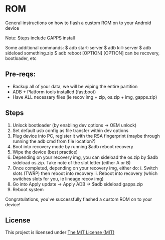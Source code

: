 # ROM

General instructions on how to flash a custom ROM on to your Android device

Note: Steps include GAPPS install

Some additional commands:
$ adb start-server
$ adb kill-server
$ adb sideload something.zip
$ adb reboot [OPTION]
[OPTION] can be recovery, bootloader, etc


## Pre-reqs:

- Backup all of your data, we will be wiping the entire partition
- ADB + Platform tools installed (fastboot)
- Have ALL necessary files (ie recov img + zip, os.zip + img, gapps.zip)

## Steps

1. Unlock bootloader (by enabling dev options -> OEM unlock)
2. Set default usb config as file transfer within dev options
3. Plug device into PC, register it with the RSA fingerprint (maybe through running the adb cmd from file location?)
4. Boot into recovery mode by running $adb reboot recovery
5. Wipe the device (best practice)
5. Depending on your recovery img, you can sideload the os.zip by $adb sideload os.zip. Take note of the slot letter (either A or B)
6. Once completed, depending on your recovery img, either do:
	i. Switch slots (TWRP) then reboot into recovery
	ii. Reboot into recovery (which switches slots for you, ie lineage recov img)
7. Go into Apply update -> Apply ADB -> $adb sideload gapps.zip
8. Reboot system

Congratulations, you've successfully flashed a custom ROM on to your device!

## License

This project is licensed under [The MIT License (MIT)](LICENSE)
